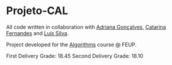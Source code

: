 # Projeto-CAL
All code written in collaboration with [Adriana Gonçalves](https://github.com/adrianacscg), [Catarina Fernandes](https://github.com/catarina03) and [Luís Silva](https://github.com/LuisMMMTS).

Project developed for the [Algorithms](https://sigarra.up.pt/feup/pt/ucurr_geral.ficha_uc_view?pv_ocorrencia_id=436441) course @ FEUP.

First Delivery Grade: 18.45
Second Delivery Grade: 18.10
